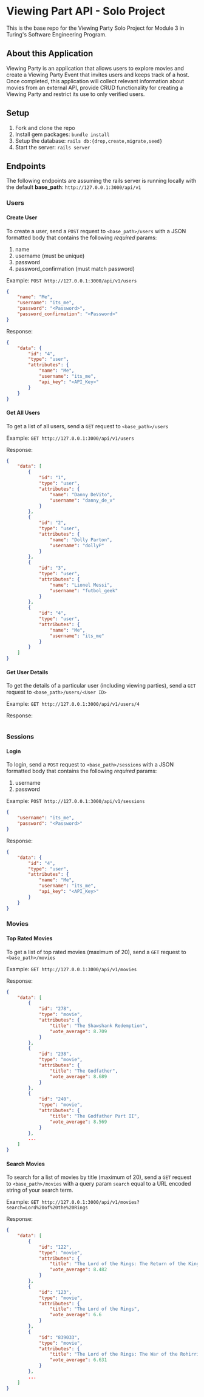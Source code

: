 # Viewing Part API - Solo Project

This is the base repo for the Viewing Party Solo Project for Module 3 in Turing's Software Engineering Program.

## About this Application

Viewing Party is an application that allows users to explore movies and create a Viewing Party Event that invites users and keeps track of a host. Once completed, this application will collect relevant information about movies from an external API, provide CRUD functionality for creating a Viewing Party and restrict its use to only verified users.

## Setup

1. Fork and clone the repo
2. Install gem packages: `bundle install`
3. Setup the database: `rails db:{drop,create,migrate,seed}`
4. Start the server: `rails server`

## Endpoints

The following endpoints are assuming the rails server is running locally with the default **base_path**: `http://127.0.0.1:3000/api/v1`

### Users

#### Create User

To create a user, send a `POST` request to `<base_path>/users` with a JSON formatted body that contains the following *required* params:

1. name
2. username (must be unique)
3. password
4. password_confirmation (must match password)

Example: `POST http://127.0.0.1:3000/api/v1/users`

```json
{
    "name": "Me",
    "username": "its_me",
    "password": "<Password>",
    "password_confirmation": "<Password>"
}
```

Response:

```json
{
    "data": {
        "id": "4",
        "type": "user",
        "attributes": {
            "name": "Me",
            "username": "its_me",
            "api_key": "<API_Key>"
        }
    }
}
```

#### Get All Users

To get a list of all users, send a `GET` request to `<base_path>/users`

Example: `GET http://127.0.0.1:3000/api/v1/users`

Response:

```json
{
    "data": [
        {
            "id": "1",
            "type": "user",
            "attributes": {
                "name": "Danny DeVito",
                "username": "danny_de_v"
            }
        },
        {
            "id": "2",
            "type": "user",
            "attributes": {
                "name": "Dolly Parton",
                "username": "dollyP"
            }
        },
        {
            "id": "3",
            "type": "user",
            "attributes": {
                "name": "Lionel Messi",
                "username": "futbol_geek"
            }
        },
        {
            "id": "4",
            "type": "user",
            "attributes": {
                "name": "Me",
                "username": "its_me"
            }
        }
    ]
}
```

#### Get User Details

To get the details of a particular user (including viewing parties), send a `GET` request to `<base_path>/users/<User ID>`

Example: `GET http://127.0.0.1:3000/api/v1/users/4`

Response:

```json
```

### Sessions

#### Login

To login, send a `POST` request to `<base_path>/sessions` with a JSON formatted body that contains the following *required* params:

1. username
2. password

Example: `POST http://127.0.0.1:3000/api/v1/sessions`

```json
{
    "username": "its_me",
    "password": "<Password>"
}
```

Response:

```json
{
    "data": {
        "id": "4",
        "type": "user",
        "attributes": {
            "name": "Me",
            "username": "its_me",
            "api_key": "<API_Key>"
        }
    }
}
```

### Movies

#### Top Rated Movies

To get a list of top rated movies (maximum of 20), send a `GET` request to `<base_path>/movies`

Example: `GET http://127.0.0.1:3000/api/v1/movies`

Response:

```json
{
    "data": [
        {
            "id": "278",
            "type": "movie",
            "attributes": {
                "title": "The Shawshank Redemption",
                "vote_average": 8.709
            }
        },
        {
            "id": "238",
            "type": "movie",
            "attributes": {
                "title": "The Godfather",
                "vote_average": 8.689
            }
        },
        {
            "id": "240",
            "type": "movie",
            "attributes": {
                "title": "The Godfather Part II",
                "vote_average": 8.569
            }
        },
        ...
    ]
}
```

#### Search Movies

To search for a list of movies by title (maximum of 20), send a `GET` request to `<base_path>/movies` with a query param `search` equal to a URL encoded string of your search term.

Example: `GET http://127.0.0.1:3000/api/v1/movies?search=Lord%20of%20the%20Rings`

Response:

```json
{
    "data": [
        {
            "id": "122",
            "type": "movie",
            "attributes": {
                "title": "The Lord of the Rings: The Return of the King",
                "vote_average": 8.482
            }
        },
        {
            "id": "123",
            "type": "movie",
            "attributes": {
                "title": "The Lord of the Rings",
                "vote_average": 6.6
            }
        },
        {
            "id": "839033",
            "type": "movie",
            "attributes": {
                "title": "The Lord of the Rings: The War of the Rohirrim",
                "vote_average": 6.631
            }
        },
        ...
    ]
}
```
